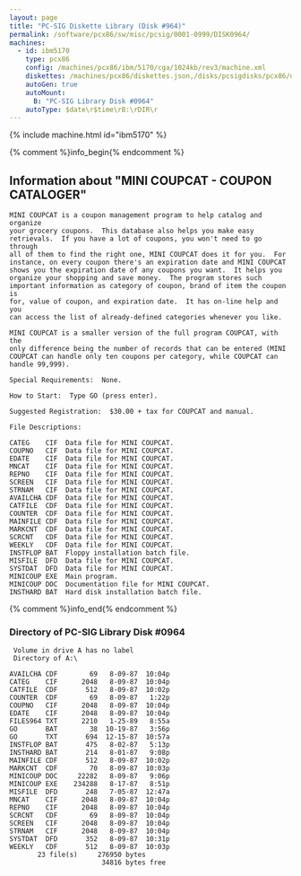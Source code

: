 ```yaml
---
layout: page
title: "PC-SIG Diskette Library (Disk #964)"
permalink: /software/pcx86/sw/misc/pcsig/0001-0999/DISK0964/
machines:
  - id: ibm5170
    type: pcx86
    config: /machines/pcx86/ibm/5170/cga/1024kb/rev3/machine.xml
    diskettes: /machines/pcx86/diskettes.json,/disks/pcsigdisks/pcx86/diskettes.json
    autoGen: true
    autoMount:
      B: "PC-SIG Library Disk #0964"
    autoType: $date\r$time\rB:\rDIR\r
---
```


{% include machine.html id="ibm5170" %}

{% comment %}info_begin{% endcomment %}

## Information about "MINI COUPCAT - COUPON CATALOGER"

    MINI COUPCAT is a coupon management program to help catalog and organize
    your grocery coupons.  This database also helps you make easy
    retrievals.  If you have a lot of coupons, you won't need to go through
    all of them to find the right one, MINI COUPCAT does it for you.  For
    instance, on every coupon there's an expiration date and MINI COUPCAT
    shows you the expiration date of any coupons you want.  It helps you
    organize your shopping and save money.  The program stores such
    important information as category of coupon, brand of item the coupon is
    for, value of coupon, and expiration date.  It has on-line help and you
    can access the list of already-defined categories whenever you like.
    
    MINI COUPCAT is a smaller version of the full program COUPCAT, with the
    only difference being the number of records that can be entered (MINI
    COUPCAT can handle only ten coupons per category, while COUPCAT can
    handle 99,999).
    
    Special Requirements:  None.
    
    How to Start:  Type GO (press enter).
    
    Suggested Registration:  $30.00 + tax for COUPCAT and manual.
    
    File Descriptions:
    
    CATEG    CIF  Data file for MINI COUPCAT.
    COUPNO   CIF  Data file for MINI COUPCAT.
    EDATE    CIF  Data file for MINI COUPCAT.
    MNCAT    CIF  Data file for MINI COUPCAT.
    REPNO    CIF  Data file for MINI COUPCAT.
    SCREEN   CIF  Data file for MINI COUPCAT.
    STRNAM   CIF  Data file for MINI COUPCAT.
    AVAILCHA CDF  Data file for MINI COUPCAT.
    CATFILE  CDF  Data file for MINI COUPCAT.
    COUNTER  CDF  Data file for MINI COUPCAT.
    MAINFILE CDF  Data file for MINI COUPCAT.
    MARKCNT  CDF  Data file for MINI COUPCAT.
    SCRCNT   CDF  Data file for MINI COUPCAT.
    WEEKLY   CDF  Data file for MINI COUPCAT.
    INSTFLOP BAT  Floppy installation batch file.
    MISFILE  DFD  Data file for MINI COUPCAT.
    SYSTDAT  DFD  Data file for MINI COUPCAT.
    MINICOUP EXE  Main program.
    MINICOUP DOC  Documentation file for MINI COUPCAT.
    INSTHARD BAT  Hard disk installation batch file.
{% comment %}info_end{% endcomment %}


### Directory of PC-SIG Library Disk #0964

     Volume in drive A has no label
     Directory of A:\

    AVAILCHA CDF        69   8-09-87  10:04p
    CATEG    CIF      2048   8-09-87  10:04p
    CATFILE  CDF       512   8-09-87  10:02p
    COUNTER  CDF        69   8-09-87   1:22p
    COUPNO   CIF      2048   8-09-87  10:04p
    EDATE    CIF      2048   8-09-87  10:04p
    FILES964 TXT      2210   1-25-89   8:55a
    GO       BAT        38  10-19-87   3:56p
    GO       TXT       694  12-15-87  10:57a
    INSTFLOP BAT       475   8-02-87   5:13p
    INSTHARD BAT       214   8-01-87   9:08p
    MAINFILE CDF       512   8-09-87  10:02p
    MARKCNT  CDF        70   8-09-87  10:03p
    MINICOUP DOC     22282   8-09-87   9:06p
    MINICOUP EXE    234288   8-17-87   8:51p
    MISFILE  DFD       248   7-05-87  12:47a
    MNCAT    CIF      2048   8-09-87  10:04p
    REPNO    CIF      2048   8-09-87  10:04p
    SCRCNT   CDF        69   8-09-87  10:04p
    SCREEN   CIF      2048   8-09-87  10:04p
    STRNAM   CIF      2048   8-09-87  10:04p
    SYSTDAT  DFD       352   8-09-87  10:31p
    WEEKLY   CDF       512   8-09-87  10:03p
           23 file(s)     276950 bytes
                           34816 bytes free
